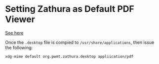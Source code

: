 # Setting Zathura as Default PDF Viewer

[See here](https://wiki.archlinux.org/title/zathura)

Once the `.desktop` file is compied to `/usr/share/applications`,
then issue the following:

`xdg-mime default org.pwmt.zathura.desktop appliication/pdf`
